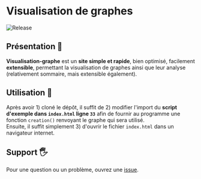 # Visualisation de graphes
![Release](https://img.shields.io/github/v/release/Catatomik/visualisation-graphe)

## Présentation 📖
__Visualisation-graphe__ est un **site simple et rapide**, bien optimisé, facilement **extensible**, permettant la visualisation de graphes ainsi que leur analyse (relativement sommaire, mais extensible également).

## Utilisation 💾
Après avoir 1) cloné le dépôt, il suffit de 2) modifier l'import du **script d'exemple dans `index.html` ligne `33`** afin de fournir au programme une fonction `creation()` renvoyant le graphe qui sera utilisé.  
Ensuite, il suffit simplement 3) d'ouvrir le fichier `index.html` dans un navigateur internet.  

## Support 🖐
Pour une question ou un problème, ouvrez une [issue](https://github.com/Catatomik/visualisation-graphe/issues/new/choose).